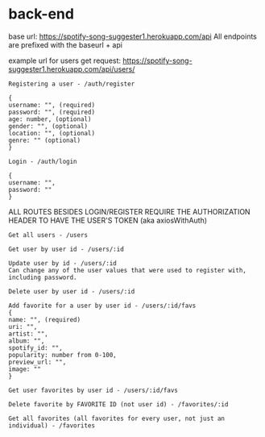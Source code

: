 # back-end

base url: https://spotify-song-suggester1.herokuapp.com/api
All endpoints are prefixed with the baseurl + api

example url for users get request:
https://spotify-song-suggester1.herokuapp.com/api/users/

````````````````````````````````````````````````````````````````````````````
Registering a user - /auth/register

{ 
username: "", (required)
password: "", (required)
age: number, (optional)
gender: "", (optional)
location: "", (optional)
genre: "" (optional) 
} 
````````````````````````````````````````````````````````````````````````````

````````````````````````````````````````````````````````````````````````````
Login - /auth/login

{
username: "",
password: "" 
}
````````````````````````````````````````````````````````````````````````````

ALL ROUTES BESIDES LOGIN/REGISTER REQUIRE THE AUTHORIZATION HEADER TO HAVE THE USER'S TOKEN (aka axiosWithAuth)
````````````````````````````````````````````````````````````````````````````
Get all users - /users
````````````````````````````````````````````````````````````````````````````
````````````````````````````````````````````````````````````````````````````
Get user by user id - /users/:id
````````````````````````````````````````````````````````````````````````````
````````````````````````````````````````````````````````````````````````````
Update user by id - /users/:id 
Can change any of the user values that were used to register with, including password.
````````````````````````````````````````````````````````````````````````````
````````````````````````````````````````````````````````````````````````````
Delete user by user id - /users/:id
````````````````````````````````````````````````````````````````````````````
````````````````````````````````````````````````````````````````````````````
Add favorite for a user by user id - /users/:id/favs
{ 
name: "", (required)
uri: "",
artist: "",
album: "",
spotify_id: "",
popularity: number from 0-100,
preview_url: "",
image: ""
}
````````````````````````````````````````````````````````````````````````````
````````````````````````````````````````````````````````````````````````````
Get user favorites by user id - /users/:id/favs
````````````````````````````````````````````````````````````````````````````
````````````````````````````````````````````````````````````````````````````
Delete favorite by FAVORITE ID (not user id) - /favorites/:id
````````````````````````````````````````````````````````````````````````````
````````````````````````````````````````````````````````````````````````````
Get all favorites (all favorites for every user, not just an individual) - /favorites
````````````````````````````````````````````````````````````````````````````